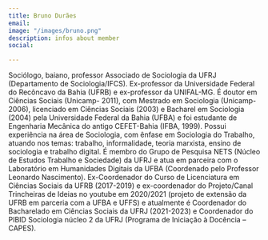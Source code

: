 ```yaml
---
title: Bruno Durães
email:
image: "/images/bruno.png"
description: infos about member
social:

---
```


Sociólogo, baiano, professor Associado de Sociologia da UFRJ (Departamento de Sociologia/IFCS). Ex-professor da Universidade Federal do Recôncavo da Bahia (UFRB) e ex-professor da UNIFAL-MG. É doutor em Ciências Sociais (Unicamp- 2011), com Mestrado em Sociologia (Unicamp-2006), licenciado em Ciências Sociais (2003) e Bacharel em Sociologia (2004) pela Universidade Federal da Bahia (UFBA) e foi estudante de Engenharia Mecânica do antigo CEFET-Bahia (IFBA, 1999). Possui experiência na área de Sociologia, com ênfase em Sociologia do Trabalho, atuando nos temas: trabalho, informalidade, teoria marxista, ensino de sociologia e trabalho digital. É membro do Grupo de Pesquisa NETS (Núcleo de Estudos Trabalho e Sociedade) da UFRJ e atua em parceira com o Laboratório em Humanidades Digitais da UFBA (Coordenado pelo Professor Leonardo Nascimento). Ex-Coordenador do Curso de Licenciatura em Ciências Sociais da UFRB (2017-2019) e ex-coordenador do Projeto/Canal Trincheiras de Ideias no youtube em 2020/2021 (projeto de extensão da UFRB em parceria com a UFBA e UFFS) e atualmente é Coordenador do Bacharelado em Ciências Sociais da UFRJ (2021-2023) e Coordenador do PIBID Sociologia núcleo 2 da UFRJ (Programa de Iniciação à Docência – CAPES).
